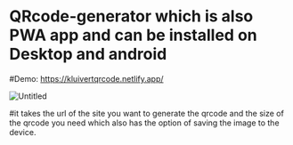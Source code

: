 # QRcode-generator which is also PWA app and can be installed on Desktop and android
#Demo: https://kluivertqrcode.netlify.app/


![Untitled](https://user-images.githubusercontent.com/61695756/189516223-13a7ff4c-9510-4ee8-bd36-2942129506fd.png)

#it takes the url of the site you want to generate the qrcode and the size of the qrcode you need which also has the option of saving the image to the device.
